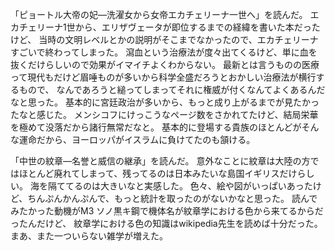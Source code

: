 「ピョートル大帝の妃―洗濯女から女帝エカチェリーナ一世へ」を読んだ。
エカチェリーナ1世から、エリザヴェータが即位するまでの経緯を書いた本だったけど、
当時の文明レベルとかの説明がそこまでなかったので、エカチェリーナすごいで終わってしまった。
瀉血という治療法が度々出てくるけど、単に血を抜くだけらしいので効果がイマイチよくわからない。
最新とは言うものの医療って現代もだけど眉唾ものが多いから科学全盛だろうとおかしい治療法が横行するもので、
なんであろうと縋ってしまってそれに権威が付くなんてよくあるんだなと思った。
基本的に宮廷政治が多いから、もっと成り上がるまでが見たかったなと感じた。
メンシコフにけっこうなページ数をさかれてたけど、結局栄華を極めて没落だから諸行無常だなと。
基本的に登場する貴族のほとんどがそんな運命だから、ヨーロッパがイスラムに負けてたのも頷ける。

「中世の紋章―名誉と威信の継承」を読んだ。
意外なことに紋章は大陸の方ではほとんど廃れてしまって、残ってるのは日本みたいな島国イギリスだけらしい。
海を隔ててるのは大きいなと実感した。
色々、絵や図がいっぱいあったけど、ちんぷんかんぷんで、もっと統計を取ったのがないかなと思った。
読んでみたかった動機がM3 ソノ黒キ鋼で機体名が紋章学における色から来てるからだったんだけど、
紋章学における色の知識はwikipedia先生を読めば十分だった。
まあ、また一ついらない雑学が増えた。

